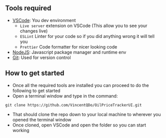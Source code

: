 ## Tools required
- [VSCode](https://code.visualstudio.com/): You dev environment
  - `Live server` extension on VSCode (This allow you to see your changes live)
  - `ESLint` Linter for your code so if you did anything wrong it will tell you
  - `Prettier` Code formatter for nicer looking code
- [NodeJS](https://nodejs.org/en/): Javascript package manager and runtime env
- [Git](https://git-scm.com/downloads): Used for version control

## How to get started

- Once all the required tools are installed you can proceed to do the following to get started
- Open a terminal window and type in the command:
```
git clone https://github.com/VincentQDo/OilPriceTrackerUI.git
```
- That should clone the repo down to your local machine to wherever you opened the terminal window
- Once cloned, open VSCode and open the folder so you can start working
